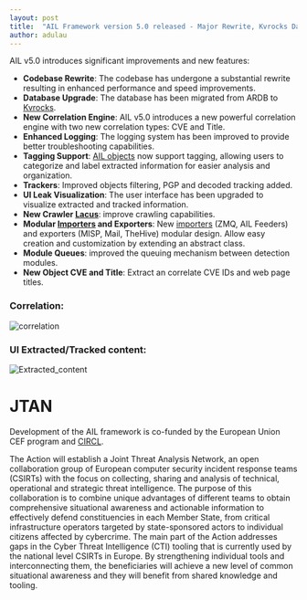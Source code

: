 ```yaml
---
layout: post
title:  "AIL Framework version 5.0 released - Major Rewrite, Kvrocks Database, and Lacus Crawler Migration"
author: adulau
---
```


AIL v5.0 introduces significant improvements and new features:

- **Codebase Rewrite**: The codebase has undergone a substantial rewrite resulting in enhanced performance and speed improvements.
- **Database Upgrade**: The database has been migrated from ARDB to [Kvrocks](https://github.com/apache/incubator-kvrocks).
- **New Correlation Engine**: AIL v5.0 introduces a new powerful correlation engine with two new correlation types: CVE and Title.
- **Enhanced Logging**: The logging system has been improved to provide better troubleshooting capabilities.
- **Tagging Support**: [AIL objects](https://github.com/ail-project/ail-framework/blob/master/doc/README.md#ail-objects) now support tagging, allowing users to categorize and label extracted information for easier analysis and organization.
- **Trackers**: Improved objects filtering, PGP and decoded tracking added.
- **UI Leak Visualization**: The user interface has been upgraded to visualize extracted and tracked information.
- **New Crawler [Lacus](https://github.com/ail-project/lacus)**: improve crawling capabilities.
- **Modular [Importers](https://github.com/ail-project/ail-framework/blob/master/doc/README.md#ail-importers) and Exporters**: New [importers](https://github.com/ail-project/ail-framework/blob/master/doc/README.md#ail-importers) (ZMQ, AIL Feeders) and exporters (MISP, Mail, TheHive) modular design.
Allow easy creation and customization by extending an abstract class.
- **Module Queues**: improved the queuing mechanism between detection modules.
- **New Object CVE and Title**: Extract an correlate CVE IDs and web page titles.

### Correlation:

![correlation](https://github.com/ail-project/ail-framework/assets/8857208/ca99295d-1c2c-46de-bf2d-42a118751dc2)

### UI Extracted/Tracked content:

![Extracted_content](https://github.com/ail-project/ail-framework/assets/8857208/84fe7230-3569-48f5-bd6a-bc180b810b9d)

# JTAN

Development of the AIL framework is co-funded by the European Union CEF program and [CIRCL](https://www.circl.lu/).

The Action will establish a Joint Threat Analysis Network, an open collaboration group of European computer security incident response teams (CSIRTs) with the focus on collecting, sharing and analysis of technical, operational and strategic threat intelligence. The purpose of this collaboration is to combine unique advantages of different teams to obtain comprehensive situational awareness and actionable information to effectively defend constituencies in each Member State, from critical infrastructure operators targeted by state-sponsored actors to individual citizens affected by cybercrime. The main part of the Action addresses gaps in the Cyber Threat Intelligence (CTI) tooling that is currently used by the national level CSIRTs in Europe. By strengthening individual tools and interconnecting them, the beneficiaries will achieve a new level of common situational awareness and they will benefit from shared knowledge and tooling.
